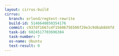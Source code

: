 ```yaml
---
layout: cirrus-build
cirrus:
  branch: erlend/regtest-rewrite
  build-id: 5146640850354176
  commit: c937df1667cdf15606756506f29e3c9d6ab8d4fd
  task-id: 6024517703696384
  task-number: 7
  os-name: Ubuntu
  test-result: 0
---
```

